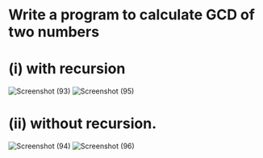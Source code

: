  # Write a program to calculate GCD of two numbers 
 # (i) with recursion 

![Screenshot (93)](https://github.com/user-attachments/assets/783c6f27-a401-4501-8800-f0097c4c4d71)
![Screenshot (95)](https://github.com/user-attachments/assets/5382b964-2659-45e8-b72f-3043fb168788)


 # (ii) without recursion.
 
![Screenshot (94)](https://github.com/user-attachments/assets/29b148f3-1726-4c6e-b81f-b867ccd570c2)
![Screenshot (96)](https://github.com/user-attachments/assets/591d6df7-5e75-4ff3-8903-bca3e2328a20)

